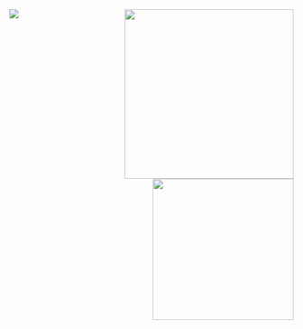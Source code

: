 <img src="https://github-readme-stats.vercel.app/api?username=qalmurri&hide=contribs,prs&show_icons=true&hide_border=true&title_color=000" align="left" />
<img src="https://media.tenor.com/1b2wXJFaO9MAAAAi/epic-gamer.gif" width="300" align="right" />
<img src="https://media.tenor.com/SAAJuwx659EAAAAi/zero-two.gif" width="250" align="right"/>


